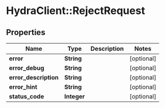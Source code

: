 # HydraClient::RejectRequest

## Properties
Name | Type | Description | Notes
------------ | ------------- | ------------- | -------------
**error** | **String** |  | [optional] 
**error_debug** | **String** |  | [optional] 
**error_description** | **String** |  | [optional] 
**error_hint** | **String** |  | [optional] 
**status_code** | **Integer** |  | [optional] 



